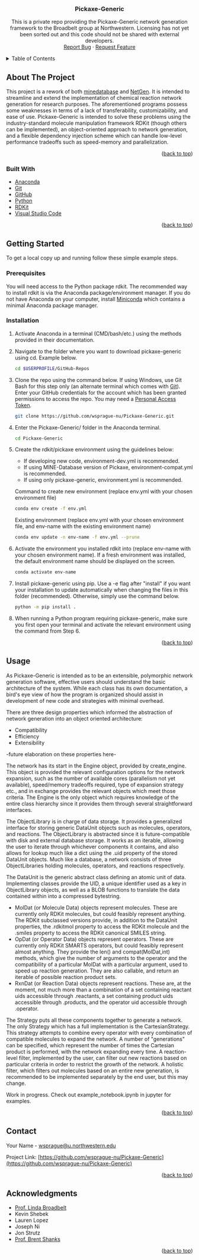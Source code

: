 <div id="top"></div>
<!--
*** Thanks for checking out the Best-README-Template. If you have a suggestion
*** that would make this better, please fork the repo and create a pull request
*** or simply open an issue with the tag "enhancement".
*** Don't forget to give the project a star!
*** Thanks again! Now go create something AMAZING! :D
-->



<!-- PROJECT SHIELDS -->
<!--
*** I'm using markdown "reference style" links for readability.
*** Reference links are enclosed in brackets [ ] instead of parentheses ( ).
*** See the bottom of this document for the declaration of the reference variables
*** for contributors-url, forks-url, etc. This is an optional, concise syntax you may use.
*** https://www.markdownguide.org/basic-syntax/#reference-style-links
-->



<!-- PROJECT LOGO -->

<h3 align="center">Pickaxe-Generic</h3>

  <p align="center">
    This is a private repo providing the Pickaxe-Generic network generation framework to the Broadbelt group at Northwestern.  Licensing has not yet been sorted out and this code should not be shared with external developers.
    <br />
    <a href="https://github.com/wsprague-nu/Pickaxe-Generic/issues">Report Bug</a>
    ·
    <a href="https://github.com/wsprague-nu/Pickaxe-Generic/issues">Request Feature</a>
  </p>
</div>



<!-- TABLE OF CONTENTS -->
<details>
  <summary>Table of Contents</summary>
  <ol>
    <li>
      <a href="#about-the-project">About The Project</a>
      <ul>
        <li><a href="#built-with">Built With</a></li>
      </ul>
    </li>
    <li>
      <a href="#getting-started">Getting Started</a>
      <ul>
        <li><a href="#prerequisites">Prerequisites</a></li>
        <li><a href="#installation">Installation</a></li>
      </ul>
    </li>
    <li><a href="#usage">Usage</a></li>
    <li><a href="#license">License</a></li>
    <li><a href="#contact">Contact</a></li>
    <li><a href="#acknowledgments">Acknowledgments</a></li>
  </ol>
</details>



<!-- ABOUT THE PROJECT -->
## About The Project

This project is a rework of both [minedatabase](https://pypi.org/project/minedatabase/) and [NetGen](https://github.com/BroadbeltLab/NetGen).  It is intended to streamline and extend the implementation of chemical reaction network generation for research purposes.
The aforementioned programs possess some weaknesses in terms of a lack of transferability, customizability, and ease of use.  Pickaxe-Generic is intended to solve these problems using the industry-standard molecule manipulation framework RDKit (though others can be implemented), an object-oriented approach to network generation, and a flexible dependency injection scheme which can handle low-level performance tradeoffs such as speed-memory and parallelization.

<p align="right">(<a href="#top">back to top</a>)</p>



### Built With

* [Anaconda](https://www.anaconda.com/)
* [Git](https://git-scm.com/)
* [GitHub](https://github.com/)
* [Python](https://www.python.org/)
* [RDKit](https://rdkit.org/)
* [Visual Studio Code](https://code.visualstudio.com/)

<p align="right">(<a href="#top">back to top</a>)</p>



<!-- GETTING STARTED -->
## Getting Started

To get a local copy up and running follow these simple example steps.

### Prerequisites

You will need access to the Python package rdkit.  The recommended way to install rdkit is via the Anaconda package/environment manager.  If you do not have Anaconda on your computer, install [Miniconda](https://docs.conda.io/en/latest/miniconda.html) which contains a minimal Anaconda package manager.

### Installation

1. Activate Anaconda in a terminal (CMD/bash/etc.) using the methods provided in their documentation.
2. Navigate to the folder where you want to download pickaxe-generic using cd.  Example below.
   ```sh
   cd $USERPROFILE/GitHub-Repos
   ```
3. Clone the repo using the command below.  If using Windows, use Git Bash for this step only (an alternate terminal which comes with [Git](https://git-scm.com/)).  Enter your GitHub credentials for the account which has been granted permissions to access the repo.  You may need a [Personal Access Token](https://docs.github.com/en/authentication/keeping-your-account-and-data-secure/creating-a-personal-access-token#using-a-token-on-the-command-line).
   ```sh
   git clone https://github.com/wsprague-nu/Pickaxe-Generic.git
   ```
4. Enter the Pickaxe-Generic/ folder in the Anaconda terminal.
   ```sh
   cd Pickaxe-Generic
   ```
5. Create the rdkit/pickaxe environment using the guidelines below:

   * If developing new code, environment-dev.yml is recommended.
   * If using MINE-Database version of Pickaxe, environment-compat.yml is recommended.
   * If using only pickaxe-generic, environment.yml is recommended.

   Command to create new environment (replace env.yml with your chosen environment file)
   ```sh
   conda env create -f env.yml
   ```
   Existing environment (replace env.yml with your chosen environment file, and env-name with the existing environment name)
   ```sh
   conda env update -n env-name -f env.yml --prune
   ```
6. Activate the environment you installed rdkit into (replace env-name with your chosen environment name).  If a fresh environment was installed, the default environment name should be displayed on the screen.
   ```sh
   conda activate env-name
   ```
7. Install pickaxe-generic using pip.  Use a -e flag after "install" if you want your installation to update automatically when changing the files in this folder (recommended).  Otherwise, simply use the command below.
   ```sh
   python -m pip install .
   ```
8. When running a Python program requiring pickaxe-generic, make sure you first open your terminal and activate the relevant environment using the command from Step 6.

<p align="right">(<a href="#top">back to top</a>)</p>



<!-- USAGE EXAMPLES -->
## Usage

As Pickaxe-Generic is intended as to be an extensible, polymorphic network generation software, effective users should understand the basic architecture of the system.  While each class has its own documentation, a bird's eye view of how the program is organized should assist in development of new code and strategies with minimal overhead.

There are three design properties which informed the abstraction of network generation into an object oriented architecture:
* Compatibility
* Efficiency
* Extensibility

-future elaboration on these properties here-

The network has its start in the Engine object, provided by create_engine.  This object is provided the relevant configuration options for the network expansion, such as the number of available cores (parallelism not yet available), speed/memory tradeoffs required, type of expansion strategy etc., and in exchange provides the relevant objects which meet those criteria.  The Engine is the only object which requires knowledge of the entire class hierarchy since it provides them through several straightforward interfaces.

The ObjectLibrary is in charge of data storage.  It provides a generalized interface for storing generic DataUnit objects such as molecules, operators, and reactions.  The ObjectLibrary is abstracted since it is future-compatible with disk and external database storage.  It works as an iterable, allowing the user to iterate through whichever components it contains, and also allows for lookup much like a dict using the .uid property of the stored DataUnit objects.  Much like a database, a network consists of three ObjectLibraries holding molecules, operators, and reactions respectively.

The DataUnit is the generic abstract class defining an atomic unit of data.  Implementing classes provide the UID, a unique identifier used as a key in ObjectLibrary objects, as well as a BLOB functions to translate the data contained within into a compressed bytestring.
  * MolDat (or Molecule Data) objects represent molecules.  These are currently only RDKit molecules, but could feasibly represent anything.  The RDKit subclassed versions provide, in addition to the DataUnit properties, the .rdkitmol property to access the RDKit molecule and the .smiles property to access the RDKit canonical SMILES string.
  * OpDat (or Operator Data) objects represent operators.  These are currently only RDKit SMARTS operators, but could feasibly represent almost anything.  They provide the len() and compat(MolDat,int) methods, which give the number of arguments to the operator and the compatibility of a particular MolDat with a particular argument, used to speed up reaction generation.  They are also callable, and return an iterable of possible reaction product sets.
  * RxnDat (or Reaction Data) objects represent reactions.  These are, at the moment, not much more than a combination of a set containing reactant uids accessible through .reactants, a set containing product uids accessible through .products, and the operator uid accessible through .operator.

The Strategy puts all these components together to generate a network.  The only Strategy which has a full implementation is the CartesianStrategy.  This strategy attempts to combine every operator with every combination of compatible molecules to expand the network.  A number of "generations" can be specified, which represent the number of times the Cartesian product is performed, with the network expanding every time.  A reaction-level filter, implemented by the user, can filter out new reactions based on particular criteria in order to restrict the growth of the network.  A holistic filter, which filters out molecules based on an entire new generation, is recommended to be implemented separately by the end user, but this may change.

Work in progress.  Check out example_notebook.ipynb in jupyter for examples.
<!--
This is an example of how pickaxe-generic may be used to obtain the heat of formation of an arbitrary molecule (for which the Benson groups exist in primary_groups).

   ```python
   import ngthermo.properties as prop

   smiles = 'CC1CC(=O)CC(=O)O1'
   Hf = prop.Hf(smiles) / 1000 # Hf provided in cal/mol
   print(f'Enthalpy of {smiles}: {Hf} kcal/mol)
   ```
-->

<p align="right">(<a href="#top">back to top</a>)</p>



<!-- CONTACT -->
## Contact

Your Name - wsprague@u.northwestern.edu

Project Link: [https://github.com/wsprague-nu/Pickaxe-Generic](https://github.com/wsprague-nu/Pickaxe-Generic)

<p align="right">(<a href="#top">back to top</a>)</p>



<!-- ACKNOWLEDGMENTS -->
## Acknowledgments

* [Prof. Linda Broadbelt](broadbelt.northwestern.edu)
* Kevin Shebek
* Lauren Lopez
* Joseph Ni
* Jon Strutz
* [Prof. Brent Shanks](https://www.engineering.iastate.edu/people/profile/bshanks/)

<p align="right">(<a href="#top">back to top</a>)</p>



<!-- MARKDOWN LINKS & IMAGES -->
<!-- https://www.markdownguide.org/basic-syntax/#reference-style-links -->
[contributors-shield]: https://img.shields.io/github/contributors/wsprague-nu/Pickaxe-Generic.svg?style=for-the-badge
[contributors-url]: https://github.com/wsprague-nu/Pickaxe-Generic/graphs/contributors
[forks-shield]: https://img.shields.io/github/forks/wsprague-nu/Pickaxe-Generic.svg?style=for-the-badge
[forks-url]: https://github.com/wsprague-nu/Pickaxe-Generic/network/members
[stars-shield]: https://img.shields.io/github/stars/wsprague-nu/Pickaxe-Generic.svg?style=for-the-badge
[stars-url]: https://github.com/wsprague-nu/Pickaxe-Generic/stargazers
[issues-shield]: https://img.shields.io/github/issues/wsprague-nu/Pickaxe-Generic.svg?style=for-the-badge
[issues-url]: https://github.com/wsprague-nu/Pickaxe-Generic/issues
[license-shield]: https://img.shields.io/github/license/wsprague-nu/Pickaxe-Generic.svg?style=for-the-badge
[license-url]: https://github.com/wsprague-nu/Pickaxe-Generic/blob/master/LICENSE.txt
[linkedin-shield]: https://img.shields.io/badge/-LinkedIn-black.svg?style=for-the-badge&logo=linkedin&colorB=555
[product-screenshot]: images/screenshot.png